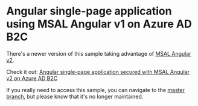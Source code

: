 # Angular single-page application using MSAL Angular v1 on Azure AD B2C

There's a newer version of this sample taking advantage of [MSAL Angular v2](https://github.com/AzureAD/microsoft-authentication-library-for-js/tree/dev/lib/msal-angular).

Check it out: [Angular single-page application secured with MSAL Angular v2 on Azure AD B2C](https://github.com/Azure-Samples/ms-identity-javascript-angular-tutorial/blob/main/1-Authentication/2-sign-in-b2c/README-incremental.md)

If you really need to access this sample, you can navigate to the [master branch](https://github.com/Azure-Samples/active-directory-b2c-javascript-angular-spa/tree/master), but please know that it's no longer maintained.
